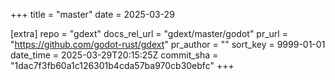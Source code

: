 +++
title = "master"
date = 2025-03-29

[extra]
repo = "gdext"
docs_rel_url = "gdext/master/godot"
pr_url = "https://github.com/godot-rust/gdext"
pr_author = ""
sort_key = 9999-01-01
date_time = 2025-03-29T20:15:25Z
commit_sha = "1dac7f3fb60a1c126301b4cda57ba970cb30ebfc"
+++


